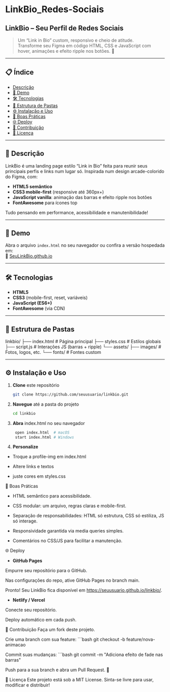 # LinkBio_Redes-Sociais
## LinkBio – Seu Perfil de Redes Sociais

> Um “Link in Bio” custom, responsivo e cheio de atitude.  
> Transforme seu Figma em código HTML, CSS e JavaScript com hover, animações e efeito ripple nos botões. 🚀

---

## 📋 Índice

- [Descrição](#descrição)  
- [🚀 Demo](#demo)  
- [🛠 Tecnologias](#tecnologias)  
- [📂 Estrutura de Pastas](#estrutura-de-pastas)  
- [⚙️ Instalação e Uso](#instalação-e-uso)  
- [🎯 Boas Práticas](#boas-práticas)  
- [🌐 Deploy](#deploy)  
- [🤝 Contribuição](#contribuição)  
- [📄 Licença](#licença)  

---

## 📝 Descrição

LinkBio é uma landing page estilo “Link in Bio” feita para reunir seus principais perfis e links num lugar só. Inspirada num design arcade-colorido do Figma, com:

- **HTML5 semântico**  
- **CSS3 mobile-first** (responsive até 360px+)  
- **JavaScript vanilla**: animação das barras e efeito ripple nos botões  
- **FontAwesome** para ícones top  

Tudo pensando em performance, acessibilidade e manutenibilidade!

---

## 🚀 Demo

Abra o arquivo `index.html` no seu navegador ou confira a versão hospedada em:  
🔗 [SeuLinkBio.github.io](https://seulinkbio.github.io)

---

## 🛠 Tecnologias

- **HTML5**  
- **CSS3** (mobile-first, reset, variáveis)  
- **JavaScript (ES6+)**  
- **FontAwesome** (via CDN)  

---

## 📂 Estrutura de Pastas

linkbio/ ├── index.html # Página principal ├── styles.css # Estilos globais ├── script.js # Interações JS (barras + ripple) └── assets/ ├── images/ # Fotos, logos, etc. └── fonts/ # Fontes custom

---

## ⚙️ Instalação e Uso

1. **Clone** este repositório  
   ```bash
   git clone https://github.com/seuusuario/linkbio.git

2. **Navegue** até a pasta do projeto
     ```bash
     cd linkbio
  
3. **Abra** index.html no seu navegador
    ```bash
     open index.html  # macOS
     start index.html # Windows
 
4. **Personalize**

* Troque a profile-img em index.html

* Altere links e textos

* juste cores em styles.css

🎯 Boas Práticas
* HTML semântico para acessibilidade.

* CSS modular: um arquivo, regras claras e mobile-first.

* Separação de responsabilidades: HTML só estrutura, CSS só estiliza, JS só interage.

* Responsividade garantida via media queries simples.

* Comentários no CSS/JS para facilitar a manutenção.

🌐 Deploy
* **GitHub Pages**

Empurre seu repositório para o GitHub.

Nas configurações do repo, ative GitHub Pages no branch main.

Pronto! Seu LinkBio fica disponível em https://seuusuario.github.io/linkbio/.

* **Netlify / Vercel**

Conecte seu repositório.

Deploy automático em cada push.

🤝 Contribuição
Faça um fork deste projeto.

Crie uma branch com sua feature:
    ```bash
     git checkout -b feature/nova-animacao

Commit suas mudanças:
    ```bash
      git commit -m "Adiciona efeito de fade nas barras"

Push para a sua branch e abra um Pull Request. 🚀

📄 Licença
Este projeto está sob a MIT License.
Sinta-se livre para usar, modificar e distribuir!


